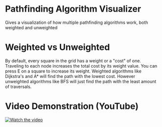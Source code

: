 # Pathfinding Algorithm Visualizer

Gives a visualization of how multiple pathfinding algorithms work, both weighted and unweighted

# Weighted vs Unweighted

By default, every square in the grid has a weight or a "cost" of one. Traveling to each node increases the total cost by its weight value. 
You can press E on a square to increase its weight. Weighted algorithms like Dijkstra's and A* will find the path with the lowest cost. 
However unweighted algorithms like BFS will just find the path with the least amount of traversals.

# Video Demonstration (YouTube)
[![Watch the video](https://img.youtube.com/vi/fxCZ1ZIfWWQ/maxresdefault.jpg)](https://www.youtube.com/watch?v=fxCZ1ZIfWWQ)
